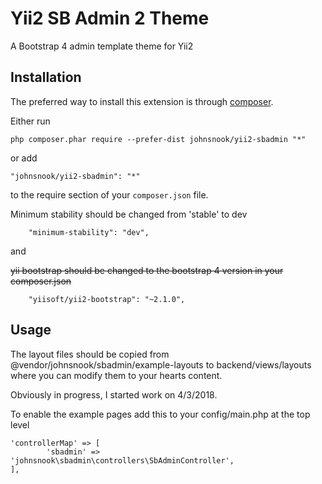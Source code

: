 Yii2 SB Admin 2 Theme
=====================
A Bootstrap 4 admin template theme for Yii2

Installation
------------

The preferred way to install this extension is through [composer](http://getcomposer.org/download/).

Either run

```
php composer.phar require --prefer-dist johnsnook/yii2-sbadmin "*"
```

or add

```
"johnsnook/yii2-sbadmin": "*"
```

to the require section of your `composer.json` file.

Minimum stability should be changed from 'stable' to dev
```
    "minimum-stability": "dev",
```
and

~~yii bootstrap should be changed to the bootstrap 4 version in your composer.json~~
```
    "yiisoft/yii2-bootstrap": "~2.1.0",
```

Usage
-----

The layout files should be copied from @vendor/johnsnook/sbadmin/example-layouts to backend/views/layouts where you can modify them to your hearts content.

Obviously in progress, I started work on 4/3/2018.

To enable the example pages add this to your config/main.php at the top level
```
'controllerMap' => [
        'sbadmin' => 'johnsnook\sbadmin\controllers\SbAdminController',
],
```
